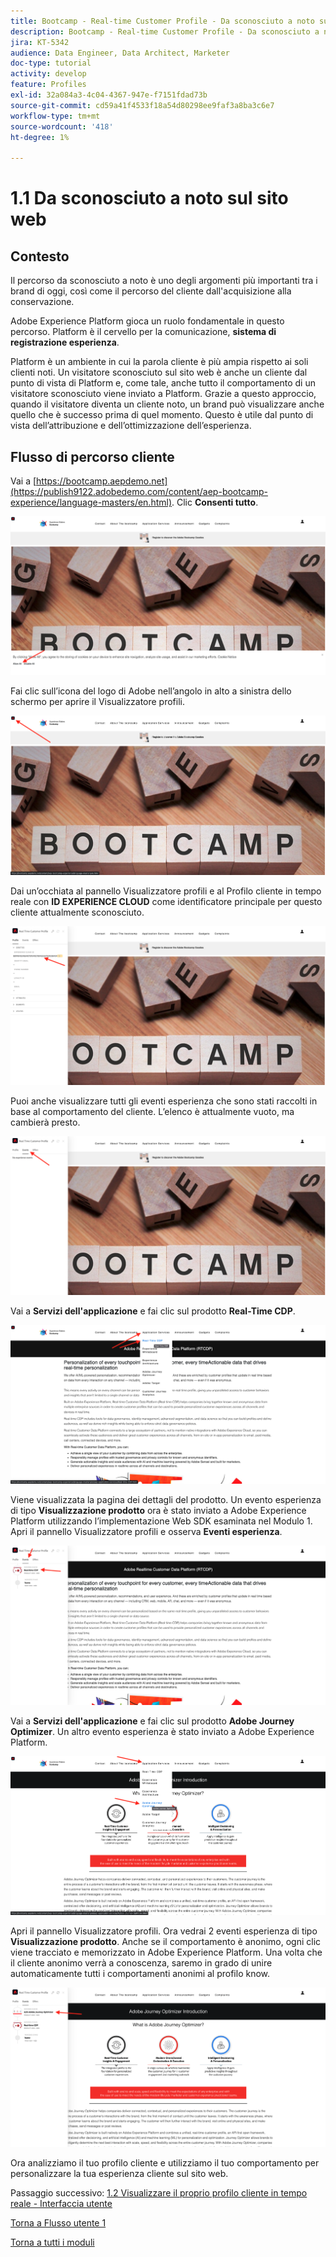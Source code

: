 ```yaml
---
title: Bootcamp - Real-time Customer Profile - Da sconosciuto a noto sul sito web
description: Bootcamp - Real-time Customer Profile - Da sconosciuto a noto sul sito web
jira: KT-5342
audience: Data Engineer, Data Architect, Marketer
doc-type: tutorial
activity: develop
feature: Profiles
exl-id: 32a084a3-4c04-4367-947e-f7151fdad73b
source-git-commit: cd59a41f4533f18a54d80298ee9faf3a8ba3c6e7
workflow-type: tm+mt
source-wordcount: '418'
ht-degree: 1%

---
```


# 1.1 Da sconosciuto a noto sul sito web

## Contesto

Il percorso da sconosciuto a noto è uno degli argomenti più importanti tra i brand di oggi, così come il percorso del cliente dall&#39;acquisizione alla conservazione.

Adobe Experience Platform gioca un ruolo fondamentale in questo percorso. Platform è il cervello per la comunicazione, **sistema di registrazione esperienza**.

Platform è un ambiente in cui la parola cliente è più ampia rispetto ai soli clienti noti. Un visitatore sconosciuto sul sito web è anche un cliente dal punto di vista di Platform e, come tale, anche tutto il comportamento di un visitatore sconosciuto viene inviato a Platform. Grazie a questo approccio, quando il visitatore diventa un cliente noto, un brand può visualizzare anche quello che è successo prima di quel momento. Questo è utile dal punto di vista dell’attribuzione e dell’ottimizzazione dell’esperienza.

## Flusso di percorso cliente

Vai a [https://bootcamp.aepdemo.net](https://publish9122.adobedemo.com/content/aep-bootcamp-experience/language-masters/en.html). Clic **Consenti tutto**.

![DSN](./images/web8.png)

Fai clic sull’icona del logo di Adobe nell’angolo in alto a sinistra dello schermo per aprire il Visualizzatore profili.

![Demo](./images/pv1.png)

Dai un’occhiata al pannello Visualizzatore profili e al Profilo cliente in tempo reale con **ID EXPERIENCE CLOUD** come identificatore principale per questo cliente attualmente sconosciuto.

![Demo](./images/pv2.png)

Puoi anche visualizzare tutti gli eventi esperienza che sono stati raccolti in base al comportamento del cliente. L’elenco è attualmente vuoto, ma cambierà presto.

![Demo](./images/pv3.png)

Vai a **Servizi dell&#39;applicazione** e fai clic sul prodotto **Real-Time CDP**.

![Demo](./images/pv4.png)

Viene visualizzata la pagina dei dettagli del prodotto. Un evento esperienza di tipo **Visualizzazione prodotto** ora è stato inviato a Adobe Experience Platform utilizzando l’implementazione Web SDK esaminata nel Modulo 1. Apri il pannello Visualizzatore profili e osserva **Eventi esperienza**.

![Demo](./images/pv5.png)

Vai a **Servizi dell&#39;applicazione** e fai clic sul prodotto **Adobe Journey Optimizer**. Un altro evento esperienza è stato inviato a Adobe Experience Platform.

![Demo](./images/pv7.png)

Apri il pannello Visualizzatore profili. Ora vedrai 2 eventi esperienza di tipo **Visualizzazione prodotto**. Anche se il comportamento è anonimo, ogni clic viene tracciato e memorizzato in Adobe Experience Platform. Una volta che il cliente anonimo verrà a conoscenza, saremo in grado di unire automaticamente tutti i comportamenti anonimi al profilo know.

![Demo](./images/pv8.png)

Ora analizziamo il tuo profilo cliente e utilizziamo il tuo comportamento per personalizzare la tua esperienza cliente sul sito web.

Passaggio successivo: [1.2 Visualizzare il proprio profilo cliente in tempo reale - Interfaccia utente](./ex2.md)

[Torna a Flusso utente 1](./uc1.md)

[Torna a tutti i moduli](../../overview.md)
